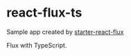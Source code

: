 # react-flux-ts
Sample app created by [starter-react-flux](https://github.com/SokichiFujita/starter-react-flux)

Flux with TypeScript.
